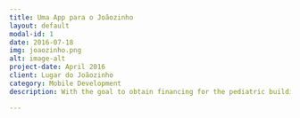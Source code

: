 ```yaml
---
title: Uma App para o Joãozinho
layout: default
modal-id: 1
date: 2016-07-18
img: joaozinho.png
alt: image-alt
project-date: April 2016
client: Lugar do Joãozinho
category: Mobile Development
description: With the goal to obtain financing for the pediatric building of S. João Hospital in Porto, <a href="https://github.com/J-Almeida/LGP-Joaozinho">'Uma App para o Joãozinho'</a>  is a simple yet enganging mobile game where the user collects different objects in order to create his own Hospital and share it with his friends. The game increases dificulty overtime and will only end when the user loses, meaning it can (in theory) be infinite. This mobile game was develloped using Unity and can be run on both Android and iOs.

---
```

